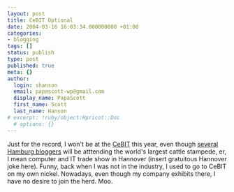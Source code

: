 ```yaml
---
layout: post
title: CeBIT Optional
date: 2004-03-16 16:03:34.000000000 +01:00
categories:
- blogging
tags: []
status: publish
type: post
published: true
meta: {}
author:
  login: shanson
  email: papascott-wp@gmail.com
  display_name: PapaScott
  first_name: Scott
  last_name: Hanson
# excerpt: !ruby/object:Hpricot::Doc
  # options: {}
---
```

<p>Just for the record, I won't be at the <a title="CeBIT - Homepage Englisch" href="http://www.cebit.de/homepage_e?x=1">CeBIT</a> this year, even though <a title="BlogMeet at CeBIT by Heiko Hebig | hebig.com" href="http://www.hebig.com/archives/001897.shtml">several Hamburg bloggers</a> will be atttending the world's largest cattle stampede, er, I mean computer and IT trade show in Hannover (insert gratuitous Hannover joke here). Funny, back when I was not in the industry, I used to go to CeBIT on my own nickel. Nowadays, even though my company exhibits there, I have no desire to join the herd. Moo.</p>
